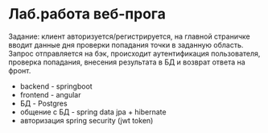 # Лаб.работа веб-прога

Задание: клиент авторизуется/регистрируется, на главной страничке вводит данные дня проверки попадания точки в заданную область. 
Запрос отправляется на бэк, происходит аутентификация пользователя, проверка попадания, внесения результата в БД и возврат ответа на фронт. 

* backend - springboot 
* frontend - angular 
* БД - Postgres 
* общение с БД - spring data jpa + hibernate 
* авторизация spring security (jwt token)

